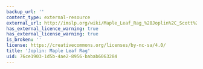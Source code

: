 ```yaml
---
backup_url: ''
content_type: external-resource
external_url: http://imslp.org/wiki/Maple_Leaf_Rag_%28Joplin%2C_Scott%29
has_external_licence_warning: true
has_external_license_warning: true
is_broken: ''
license: https://creativecommons.org/licenses/by-nc-sa/4.0/
title: 'Joplin: Maple Leaf Rag'
uid: 76ce1903-1d5b-4ae2-8956-babab6063284
---
```

